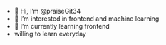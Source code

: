 - 👋 Hi, I’m @praiseGit34
- 👀 I’m interested in frontend and machine learning 
- 🌱 I’m currently learning frontend
- willing to learn everyday

<!---
praiseGit34/praiseGit34 is a ✨ special ✨ repository because its `README.md` (this file) appears on your GitHub profile.
You can click the Preview link to take a look at your changes.
--->
